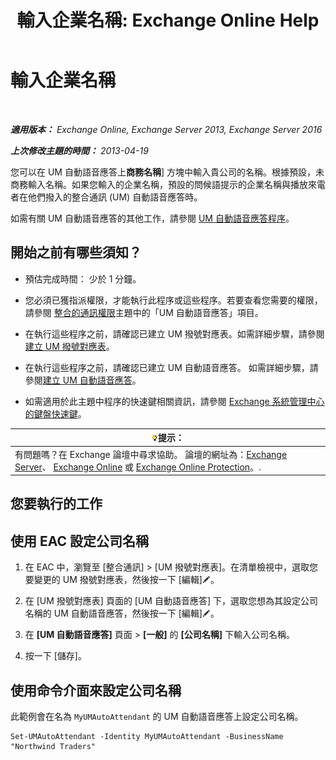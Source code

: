 ﻿---
title: '輸入企業名稱: Exchange Online Help'
TOCTitle: 輸入企業名稱
ms:assetid: a0e7cb24-0f55-442d-8ae2-21b177940b78
ms:mtpsurl: https://technet.microsoft.com/zh-tw/library/Ee423549(v=EXCHG.150)
ms:contentKeyID: 50554063
ms.date: 05/23/2018
mtps_version: v=EXCHG.150
ms.translationtype: MT
---

# 輸入企業名稱

 

_**適用版本：** Exchange Online, Exchange Server 2013, Exchange Server 2016_

_**上次修改主題的時間：** 2013-04-19_

您可以在 UM 自動語音應答上**商務名稱**\] 方塊中輸入貴公司的名稱。根據預設，未商務輸入名稱。如果您輸入的企業名稱，預設的問候語提示的企業名稱與播放來電者在他們撥入的整合通訊 (UM) 自動語音應答時。

如需有關 UM 自動語音應答的其他工作，請參閱 [UM 自動語音應答程序](um-auto-attendant-procedures-exchange-2013-help.md)。

## 開始之前有哪些須知？

  - 預估完成時間： 少於 1 分鐘。

  - 您必須已獲指派權限，才能執行此程序或這些程序。若要查看您需要的權限，請參閱 [整合的通訊權限](unified-messaging-permissions-exchange-2013-help.md)主題中的「UM 自動語音應答」項目。

  - 在執行這些程序之前，請確認已建立 UM 撥號對應表。如需詳細步驟，請參閱[建立 UM 撥號對應表](create-a-um-dial-plan-exchange-2013-help.md)。

  - 在執行這些程序之前，請確認已建立 UM 自動語音應答。 如需詳細步驟，請參閱[建立 UM 自動語音應答](create-a-um-auto-attendant-exchange-2013-help.md)。

  - 如需適用於此主題中程序的快速鍵相關資訊，請參閱 [Exchange 系統管理中心的鍵盤快速鍵](keyboard-shortcuts-in-the-exchange-admin-center-exchange-online-protection-help.md)。

<table>
<thead>
<tr class="header">
<th><img src="images/Bb124558.tip(EXCHG.150).gif" title="提示" alt="提示" />提示：</th>
</tr>
</thead>
<tbody>
<tr class="odd">
<td>有問題嗎？在 Exchange 論壇中尋求協助。 論壇的網址為：<a href="https://go.microsoft.com/fwlink/p/?linkid=60612">Exchange Server</a>、 <a href="https://go.microsoft.com/fwlink/p/?linkid=267542">Exchange Online</a> 或 <a href="https://go.microsoft.com/fwlink/p/?linkid=285351">Exchange Online Protection</a>。.</td>
</tr>
</tbody>
</table>


## 您要執行的工作

## 使用 EAC 設定公司名稱

1.  在 EAC 中，瀏覽至 \[整合通訊\] \> \[UM 撥號對應表\]。在清單檢視中，選取您要變更的 UM 撥號對應表，然後按一下 \[編輯\]![編輯圖示](images/JJ218640.6f53ccb2-1f13-4c02-bea0-30690e6ea71d(EXCHG.150).gif "編輯圖示")。

2.  在 \[UM 撥號對應表\] 頁面的 \[UM 自動語音應答\] 下，選取您想為其設定公司名稱的 UM 自動語音應答，然後按一下 \[編輯\]![編輯圖示](images/JJ218640.6f53ccb2-1f13-4c02-bea0-30690e6ea71d(EXCHG.150).gif "編輯圖示")。

3.  在 **\[UM 自動語音應答\]** 頁面 \> **\[一般\]** 的 **\[公司名稱\]** 下輸入公司名稱。

4.  按一下 \[儲存\]。

## 使用命令介面來設定公司名稱

此範例會在名為 `MyUMAutoAttendant` 的 UM 自動語音應答上設定公司名稱。

    Set-UMAutoAttendant -Identity MyUMAutoAttendant -BusinessName "Northwind Traders"

